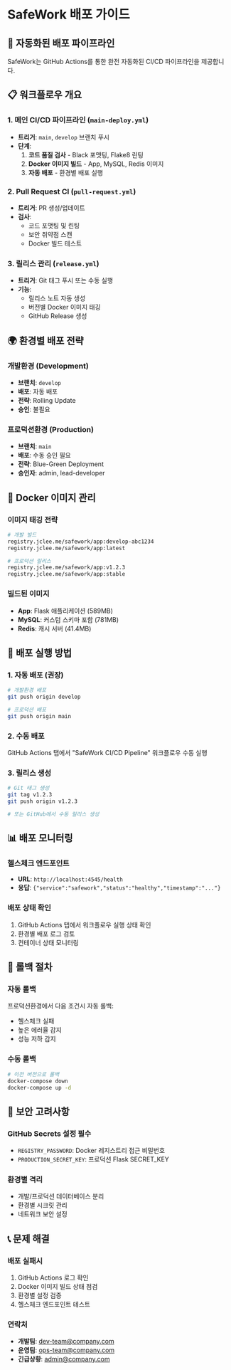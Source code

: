 # SafeWork 배포 가이드

## 🚀 자동화된 배포 파이프라인

SafeWork는 GitHub Actions를 통한 완전 자동화된 CI/CD 파이프라인을 제공합니다.

## 📋 워크플로우 개요

### 1. 메인 CI/CD 파이프라인 (`main-deploy.yml`)
- **트리거**: `main`, `develop` 브랜치 푸시
- **단계**:
  1. **코드 품질 검사** - Black 포맷팅, Flake8 린팅
  2. **Docker 이미지 빌드** - App, MySQL, Redis 이미지
  3. **자동 배포** - 환경별 배포 실행

### 2. Pull Request CI (`pull-request.yml`)
- **트리거**: PR 생성/업데이트
- **검사**:
  - 코드 포맷팅 및 린팅
  - 보안 취약점 스캔
  - Docker 빌드 테스트

### 3. 릴리스 관리 (`release.yml`)
- **트리거**: Git 태그 푸시 또는 수동 실행
- **기능**:
  - 릴리스 노트 자동 생성
  - 버전별 Docker 이미지 태깅
  - GitHub Release 생성

## 🌍 환경별 배포 전략

### 개발환경 (Development)
- **브랜치**: `develop`
- **배포**: 자동 배포
- **전략**: Rolling Update
- **승인**: 불필요

### 프로덕션환경 (Production)
- **브랜치**: `main`
- **배포**: 수동 승인 필요
- **전략**: Blue-Green Deployment
- **승인자**: admin, lead-developer

## 🐳 Docker 이미지 관리

### 이미지 태깅 전략
```bash
# 개발 빌드
registry.jclee.me/safework/app:develop-abc1234
registry.jclee.me/safework/app:latest

# 프로덕션 릴리스
registry.jclee.me/safework/app:v1.2.3
registry.jclee.me/safework/app:stable
```

### 빌드된 이미지
- **App**: Flask 애플리케이션 (589MB)
- **MySQL**: 커스텀 스키마 포함 (781MB)
- **Redis**: 캐시 서버 (41.4MB)

## 🔧 배포 실행 방법

### 1. 자동 배포 (권장)
```bash
# 개발환경 배포
git push origin develop

# 프로덕션 배포
git push origin main
```

### 2. 수동 배포
GitHub Actions 탭에서 "SafeWork CI/CD Pipeline" 워크플로우 수동 실행

### 3. 릴리스 생성
```bash
# Git 태그 생성
git tag v1.2.3
git push origin v1.2.3

# 또는 GitHub에서 수동 릴리스 생성
```

## 📊 배포 모니터링

### 헬스체크 엔드포인트
- **URL**: `http://localhost:4545/health`
- **응답**: `{"service":"safework","status":"healthy","timestamp":"..."}`

### 배포 상태 확인
1. GitHub Actions 탭에서 워크플로우 실행 상태 확인
2. 환경별 배포 로그 검토
3. 컨테이너 상태 모니터링

## 🚨 롤백 절차

### 자동 롤백
프로덕션환경에서 다음 조건시 자동 롤백:
- 헬스체크 실패
- 높은 에러율 감지
- 성능 저하 감지

### 수동 롤백
```bash
# 이전 버전으로 롤백
docker-compose down
docker-compose up -d
```

## 🔐 보안 고려사항

### GitHub Secrets 설정 필수
- `REGISTRY_PASSWORD`: Docker 레지스트리 접근 비밀번호
- `PRODUCTION_SECRET_KEY`: 프로덕션 Flask SECRET_KEY

### 환경별 격리
- 개발/프로덕션 데이터베이스 분리
- 환경별 시크릿 관리
- 네트워크 보안 설정

## 📞 문제 해결

### 배포 실패시
1. GitHub Actions 로그 확인
2. Docker 이미지 빌드 상태 점검
3. 환경별 설정 검증
4. 헬스체크 엔드포인트 테스트

### 연락처
- **개발팀**: dev-team@company.com
- **운영팀**: ops-team@company.com
- **긴급상황**: admin@company.com